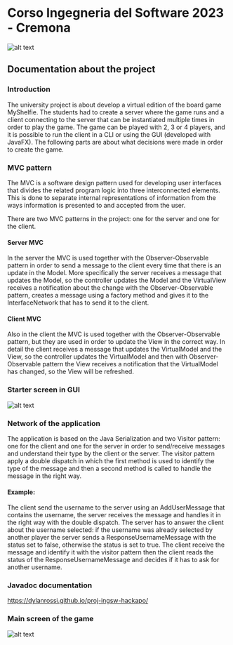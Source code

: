 # Corso Ingegneria del Software 2023 - Cremona

![alt text](https://github.com/DylanRossi/proj-ingsw-hackapo/blob/main/Documentation/images/name.png?raw=true)

## Documentation about the project

### Introduction

The university project is about develop a virtual edition of the board game MyShelfie.
The students had to create a server where the game runs and a client connecting to the server
that can be instantiated multiple times in order to play the game.
The game can be played with 2, 3 or 4 players, and it is possible to run the client in a CLI or using the
GUI (developed with JavaFX).
The following parts are about what decisions were made in order to create the game.

### MVC pattern

The MVC is a software design pattern used for developing user interfaces that
divides the related program logic into three interconnected elements.
This is done to separate internal representations of information from the ways information is presented to and accepted
from the user.

There are two MVC patterns in the project: one for the server and one for the client.

#### Server MVC

In the server the MVC is used together with the Observer-Observable pattern in order to send a message to the client
every time that there is an update in the Model.
More specifically the server receives a message that updates the Model, so the controller updates the
Model and the VirtualView receives a notification about the change with the Observer-Observable pattern,
creates a message using a factory method and gives it to the InterfaceNetwork that has to send it to the client.

#### Client MVC

Also in the client the MVC is used together with the Observer-Observable pattern, but they are used in order to update
the
View in the correct way.
In detail the client receives a message that updates the VirtualModel and the View, so the controller
updates the VirtualModel and then with Observer-Observable pattern the View receives a notification that the
VirtualModel has
changed, so the View will be refreshed.

### Starter screen in GUI
![alt text](https://github.com/DylanRossi/proj-ingsw-hackapo/blob/main/Documentation/images/start.png?raw=true)

### Network of the application

The application is based on the Java Serialization and two Visitor pattern: one for the client and one for the server
in order to send/receive messages and understand their type by the client or the server.
The visitor pattern apply a double dispatch in which the first method is used to identify the type of the message and
then
a second method is called to handle the message in the right way.

#### Example:

The client send the username to the server using an AddUserMessage that contains the username, the server receives the
message
and handles it in the right way with the double dispatch.
The server has to answer the client about the username selected: if the username was already selected by another player
the server sends a ResponseUsernameMessage with the status set to false, otherwise the status is set to true.
The client receive the message and identify it with the visitor pattern then the client reads the status of the
ResponseUsernameMessage and decides if it has to ask for another username.

### Javadoc documentation
https://dylanrossi.github.io/proj-ingsw-hackapo/

### Main screen of the game
![alt text](https://github.com/DylanRossi/proj-ingsw-hackapo/blob/main/Documentation/images/board.png?raw=true)
